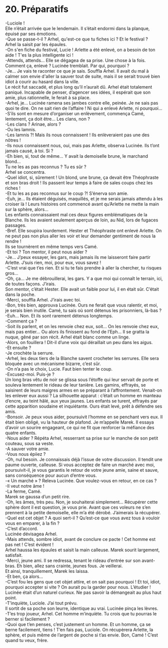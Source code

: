 # 20. Préparatifs

-Luciole !\
Elle n’était arrivée que le lendemain. Il s’était endormi dans la planque, épuisé par ses émotions.\
-Que se passe-t-il ? Arhel, qu'est-ce que tu fiches ici ? Et le festival ?\
Arhel la saisit par les épaules.\
-On s'en fiche du festival, Lucie ! Arlette a été enlevé, on a besoin de ton aide ! T'es la plus intelligente ici !\
-Attends, attends... Elle se dégagea de sa prise. Une chose à la fois. Comment ça, enlevé ? Lucinée tremblait. Par qui, pourquoi ?\
-Je... Je vais te raconter ce que je sais. Souffla Arhel. Il avait du mal à calmer son envie d'aller la sauver tout de suite, mais il se serait trouvé bien idiot à courir au hasard dans la ville.\
Le récit fut saccadé, et plus long qu’il n’aurait dû. Arhel était totalement paniqué. Incapable de penser, d’agencer ses idées, il espérait que son amie, plus rationnelle, le ferait à sa place.\
-Arhel, je… Lucinée ramena ses jambes contre elle, peinée. Je ne sais pas quoi te dire. On ne sait rien de l’affaire ! Ni qui a enlevé Arlette, ni pourquoi…\
-S’ils sont en mesure d’organiser un enlèvement, commença Camé, lentement, ça doit être… Les clans, non ?\
-Les clans ? Arinae, alors ?\
-Ou les lamnis.\
-Les lamnis ?! Mais ils nous connaissent ! Ils enlèveraient pas une des nôtres !\
-Ils nous connaissent nous, oui, mais pas Arlette, observa Lucinée. Ils t’ont jamais causé, à toi. Si ?\
-Eh bien, si, tout de même… Y avait la demoiselle brune, le marchand blond…\
Tu ne les as pas reconnus ? Tu es sûr ?\
Arhel se concentra.\
-Quel idiot, si, sûrement ! Un blond, une brune, ça devait être Théophraste et son bras droit ! Ils passent leur temps à faire de sales coups chez les riches !\
-Et tu les as pas reconnus sur le coup ?! S’énerva son amie.\
-Euh, je… Ils étaient déguisés, maquillés, et je me serais jamais attendu à les croiser là ! Leurs histoires ont commencé avant qu’Arlette ne mette la main sur la sphère, alors…\
Les enfants connaissaient mal ces deux figures emblématiques de la Blanche. Ils les avaient seulement aperçus de loin, au Nid, lors de fugaces passages.\
-Bref. Elle soupira lourdement. Hester et Théophraste ont enlevé Arlette. On ne peut pas non plus aller les voir et leur demander gentiment de nous la rendre !\
Ils se tournèrent en même temps vers Camé.\
-Et toi ? Ton mentor, il peut nous aider ?\
-Je… J’peux essayer, les gars, mais jamais ils me laisseront faire partir Arlette. J’suis rien, moi, pour eux, vous savez !\
-C’est vrai que t’es rien. Et si tu te fais prendre à aller la chercher, tu risques gros…\
-Oh, ça… Je me débrouillerai, les gars. Y a que moi qui connaît le terrain, ici, de toutes façons. J’irais.\
Son mentor, c’était Hester. Elle avait un faible pour lui, il en était sûr. C’était dans la poche.\
-Merci, souffla Arhel. J’irais avec toi.\
-Bon, très bien, approuva Lucinée. Ours ne ferait que vous ralentir, et moi, je serais bien inutile. Camé, tu sais où sont détenus les prisonniers, là-bas ?\
-Euh… Non. Et ils sont rarement détenus longtemps.\
-Comment ça ?\
-Soit ils parlent, et on les renvoie chez eux, soit… On les renvoie chez eux, mais pas entier… Ou alors ils finissent au fond de l’Eph… Il se gratta la nuque, gêné par son récit. Arhel était blanc comme un linge.\
-Alors, on fouillera ! Dit-il d’une voix qui déraillait un peu dans les aigus.\
-Et ensuite ?\
-Je crochète la serrure.\
-Arhel, les deux tiers de la Blanche savent crocheter les serrures. Elle sera bloquée avec un mécanisme bizarre, c’est sûr.\
-On n’a pas le choix, Lucie. Faut bien tenter le coup.\
-Excusez-moi. Puis-je ?\
Un long bras vêtu de noir se glissa sous l’étoffe qui leur servait de porte et souleva lentement le rideau de leur tanière. Les gamins, effrayés, se saisirent de leurs maigres armes en se préparant à l’affrontement. Venait-on les enlever eux aussi ? La silhouette apparut : c’était un homme en manteau d’encre, au teint hâlé, aux yeux jaunes. Les enfants se turent, effrayés par cette apparition soudaine et inquiétante. Ours était levé, prêt à défendre ses amis.\
-Bonsoir. Je peux vous aider, poursuivit l’homme en se penchant vers eux. Il était bien obligé, vu la hauteur de plafond. Je m’appelle Marek. Il essaya d’avoir un sourire engageant, ce qui ne fit que renforcer la méfiance des quatre enfants.\
-Nous aider ? Répéta Arhel, resserrant sa prise sur le manche de son petit couteau, sous sa veste.\
-A sauver votre amie.\
-Vous nous épiiez ?\
-Oh, nul besoin. Je connaissais déjà l’issue de votre discussion. Il tendit une paume ouverte, calleuse. Si vous acceptez de faire un marché avec moi, poursuivit-il, je vous garantis le retour de votre jeune amie, saine et sauve, sans conséquence pour aucun d’entre vous.\
-« Un marché » ? Releva Lucinée. Que voulez-vous en retour, en ce cas ?\
-Il veut notre âme !\
-La ferme, Camé.\
Marek se gaussa d’un petit rire.\
-Oh, les âmes, très peu. Non, je souhaiterai simplement… Récupérer cette sphère dont il est question, je vous prie. Avant que ces voleurs ne s’en prennent à la petite demoiselle, elle m’a été dérobé. J’aimerais la récupérer.\
-Quel est cet objet ? A quoi sert-il ? Qu’est-ce que vous avez tous à vouloir vous en emparer, à la fin ?\
-C’est d’accord.\
Lucinée dévisagea Arhel.\
-Mais attends, sombre idiot, avant de conclure ce pacte ! Cet homme est pas net ! C’est évident !\
Arhel haussa les épaules et saisit la main calleuse. Marek sourit largement, satisfait.\
-Merci, jeune ami. Il se redressa, tenant le rideau d’entrée sur son avant-bras. Eh bien, allez sans crainte, jeunes fous. Je veillerai.\
Et ainsi, tranquillement, Marek les laissa.\
-Et ben, ça alors…\
-C’est fou les gens que cet objet attire, et on sait pas pourquoi ! Et toi, idiot, pourquoi accepter si vite ? On aurait pu la garder pour nous. L’étudier !\
Lucinée était d’un naturel curieux. Ne pas savoir la démangeait au plus haut point.\
-T’inquiète, Luciole. J’ai tout prévu.\
Il sortit de sa poche son leurre, identique au vrai. Lucinée pinça les lèvres.\
-T’es trop joueur, Arhel. Cet homme m’inquiète. Tu crois que tu pourras le berner si facilement ?\
-Quoi que t’en penses, c’est justement un homme. Et un homme, ça se berne facilement, tiens ! T’en fais pas, Luciole. On récupèrera Arlette, la sphère, et puis même de l’argent de poche si t’as envie. Bon, Camé ! C’est quand tu veux, frère.\
 
